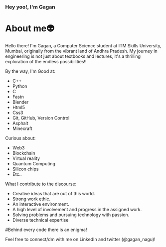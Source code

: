 ### Hey yoo!, I'm Gagan

<!--
**meet-gagan/meet-gagan** is a ✨ _special_ ✨ repository because its `README.md` (this file) appears on your GitHub profile.

Here are some ideas to get you started:

- 🔭 I’m currently working on ...
- 🌱 I’m currently learning ...
- 👯 I’m looking to collaborate on ...
- 🤔 I’m looking for help with ...
- 💬 Ask me about ...
- 📫 How to reach me: ...
- 😄 Pronouns: ...
- ⚡ Fun fact: ...
-->
# About me👽




Hello there! I'm Gagan, a Computer Science student at ITM Skills University, Mumbai, originally from the vibrant land of Andhra Pradesh. My journey in engineering is not just about textbooks and lectures, it's a thrilling exploration of the endless possibilities!!

By the way, I'm
Good at: 
- C++
- Python
- C
- Fastn
- Blender
- Html5
- Css3
- Git, GitHub, Version Control
- Asphalt
- Minecraft

Curious about:
- Web3
- Blockchain
- Virtual reality 
- Quantum Computing
- Silicon chips
- Etc..

What I contribute to the discourse:
- Creative ideas that are out of this world.
- Strong work ethic.
- An interactive environment.
- A high level of involvement and progress in the assigned work.
- Solving problems and pursuing technology with passion.
- Diverse technical expertise

#Behind every code there is an enigma!

Feel free to connect/dm with me on LinkedIn and twitter (@gagan_nagu)!
